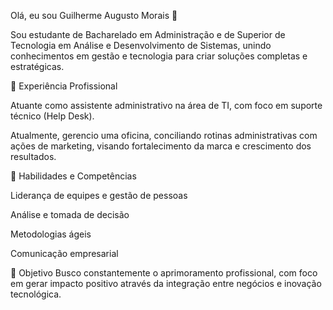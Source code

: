 Olá, eu sou Guilherme Augusto Morais 👋

Sou estudante de Bacharelado em Administração e de Superior de Tecnologia em Análise e Desenvolvimento de Sistemas, unindo conhecimentos em gestão e tecnologia para criar soluções completas e estratégicas.

💼 Experiência Profissional

Atuante como assistente administrativo na área de TI, com foco em suporte técnico (Help Desk).

Atualmente, gerencio uma oficina, conciliando rotinas administrativas com ações de marketing, visando fortalecimento da marca e crescimento dos resultados.

🚀 Habilidades e Competências

Liderança de equipes e gestão de pessoas

Análise e tomada de decisão

Metodologias ágeis

Comunicação empresarial

🎯 Objetivo
Busco constantemente o aprimoramento profissional, com foco em gerar impacto positivo através da integração entre negócios e inovação tecnológica.
